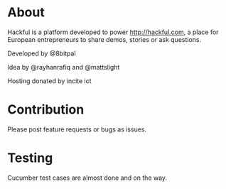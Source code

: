 About
===

Hackful is a platform developed to power http://hackful.com, a place 
for European entrepreneurs to share demos, stories or ask questions.

Developed by @8bitpal
 
Idea by @rayhanrafiq and @mattslight

Hosting donated by incite ict

Contribution
===

Please post feature requests or bugs as issues.

Testing
====

Cucumber test cases are almost done and on the way.
